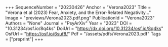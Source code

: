 +++
SequenceNumber = "20230426"
Anchor = "Verona2023"
Title = "Verona et al (2023) Fear, Anxiety, and the Error-Related Negativity..."
Image = "previews/Verona2023.pdf.png"
PublicationId = "Verona2023"
Authors = "None"
Journal = "PsyArXiv"
Year = "2023"
DOI = "10.31234/osf.io/8q4ks"
DoiUrl = "https://dx.doi.org/10.31234/osf.io/8q4ks"
OsfUrl = "https://osf.io/6suf8/"
Pdf = "/assets/pdfs/Verona2023.pdf"
Tags = ["preprint"]
+++